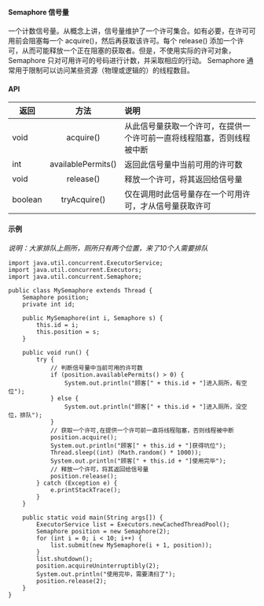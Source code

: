 #### Semaphore 信号量

一个计数信号量。从概念上讲，信号量维护了一个许可集合。如有必要，在许可可用前会阻塞每一个 acquire()，然后再获取该许可。每个 release() 添加一个许可，从而可能释放一个正在阻塞的获取者。但是，不使用实际的许可对象，Semaphore 只对可用许可的号码进行计数，并采取相应的行动。
Semaphore 通常用于限制可以访问某些资源（物理或逻辑的）的线程数目。

#### API
| 返回 | 方法 | 说明 |
|---|:---:|:---|
| void | acquire() |从此信号量获取一个许可，在提供一个许可前一直将线程阻塞，否则线程被中断 |
| int | availablePermits() | 返回此信号量中当前可用的许可数 |
| void | release() | 释放一个许可，将其返回给信号量 |
| boolean | tryAcquire() | 仅在调用时此信号量存在一个可用许可，才从信号量获取许可 |

#### 示例
_说明：大家排队上厕所，厕所只有两个位置，来了10个人需要排队_

    import java.util.concurrent.ExecutorService;
	import java.util.concurrent.Executors;
	import java.util.concurrent.Semaphore;
	
	public class MySemaphore extends Thread {
		Semaphore position;
		private int id;
	
		public MySemaphore(int i, Semaphore s) {
			this.id = i;
			this.position = s;
		}
	
		public void run() {
			try {
				// 判断信号量中当前可用的许可数
				if (position.availablePermits() > 0) {
					System.out.println("顾客[" + this.id + "]进入厕所，有空位");
				} else {
					System.out.println("顾客[" + this.id + "]进入厕所，没空位，排队");
				}
				// 获取一个许可,在提供一个许可前一直将线程阻塞，否则线程被中断
				position.acquire(); 
				System.out.println("顾客[" + this.id + "]获得坑位");
				Thread.sleep((int) (Math.random() * 1000));
				System.out.println("顾客[" + this.id + "]使用完毕");
				// 释放一个许可，将其返回给信号量
				position.release();
			} catch (Exception e) {
				e.printStackTrace();
			}
		}
	
		public static void main(String args[]) {
			ExecutorService list = Executors.newCachedThreadPool();
			Semaphore position = new Semaphore(2);
			for (int i = 0; i < 10; i++) {
				list.submit(new MySemaphore(i + 1, position));
			}
			list.shutdown();
			position.acquireUninterruptibly(2);
			System.out.println("使用完毕，需要清扫了");
			position.release(2);
		}
	}